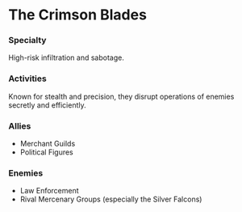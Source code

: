 # The Crimson Blades

### Specialty
High-risk infiltration and sabotage.

### Activities
Known for stealth and precision, they disrupt operations of enemies secretly and efficiently.

### Allies
- Merchant Guilds
- Political Figures

### Enemies
- Law Enforcement
- Rival Mercenary Groups (especially the Silver Falcons)